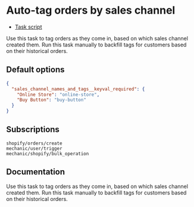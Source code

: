 # Auto-tag orders by sales channel

* [Task script](./script.liquid)

Use this task to tag orders as they come in, based on which sales channel created them. Run this task manually to backfill tags for customers based on their historical orders.

## Default options

```json
{
  "sales_channel_names_and_tags__keyval_required": {
    "Online Store": "online-store",
    "Buy Button": "buy-button"
  }
}
```

## Subscriptions

```liquid
shopify/orders/create
mechanic/user/trigger
mechanic/shopify/bulk_operation
```

## Documentation

Use this task to tag orders as they come in, based on which sales channel created them. Run this task manually to backfill tags for customers based on their historical orders.